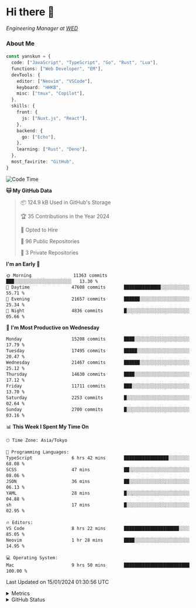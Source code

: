 # Hi there&nbsp;:wave:

<!-- ![Alt text](https://spotify-recently-played-readme.vercel.app/api?user=31kynbuubkiu3r4qh4hjuaglhfay) -->

_Engineering Manager at [WED](https://github.com/wedinc)_

### About Me

```ts
const yanskun = {
  code: ["JavaScript", "TypeScript", "Go", "Rust", "Lua"],
  functions: ["Web Developer", "EM"],
  devTools: {
    editor: ["Neovim", "VSCode"],
    keyboard: "HHKB",
    misc: ["tmux", "Copilot"],
  },
  skills: {
    front: {
      js: ["Nuxt.js", "React"],
    },
    backend: {
      go: ["Echo"],
    },
    learning: ["Rust", "Deno"],
  },
  most_favirite: "GitHub",
}
```

<!--START_SECTION:waka-->
![Code Time](http://img.shields.io/badge/Code%20Time-647%20hrs%2054%20mins-blue)

**🐱 My GitHub Data** 

> 📦 124.9 kB Used in GitHub's Storage 
 > 
> 🏆 35 Contributions in the Year 2024
 > 
> 💼 Opted to Hire
 > 
> 📜 96 Public Repositories 
 > 
> 🔑 3 Private Repositories 
 > 
**I'm an Early 🐤** 

```text
🌞 Morning                11363 commits       ███░░░░░░░░░░░░░░░░░░░░░░   13.30 % 
🌆 Daytime                47608 commits       ██████████████░░░░░░░░░░░   55.71 % 
🌃 Evening                21657 commits       ██████░░░░░░░░░░░░░░░░░░░   25.34 % 
🌙 Night                  4836 commits        █░░░░░░░░░░░░░░░░░░░░░░░░   05.66 % 
```
📅 **I'm Most Productive on Wednesday** 

```text
Monday                   15208 commits       ████░░░░░░░░░░░░░░░░░░░░░   17.79 % 
Tuesday                  17495 commits       █████░░░░░░░░░░░░░░░░░░░░   20.47 % 
Wednesday                21467 commits       ██████░░░░░░░░░░░░░░░░░░░   25.12 % 
Thursday                 14630 commits       ████░░░░░░░░░░░░░░░░░░░░░   17.12 % 
Friday                   11711 commits       ███░░░░░░░░░░░░░░░░░░░░░░   13.70 % 
Saturday                 2253 commits        █░░░░░░░░░░░░░░░░░░░░░░░░   02.64 % 
Sunday                   2700 commits        █░░░░░░░░░░░░░░░░░░░░░░░░   03.16 % 
```


📊 **This Week I Spent My Time On** 

```text
🕑︎ Time Zone: Asia/Tokyo

💬 Programming Languages: 
TypeScript               6 hrs 42 mins       █████████████████░░░░░░░░   68.08 % 
SCSS                     47 mins             ██░░░░░░░░░░░░░░░░░░░░░░░   08.06 % 
JSON                     36 mins             ██░░░░░░░░░░░░░░░░░░░░░░░   06.13 % 
YAML                     28 mins             █░░░░░░░░░░░░░░░░░░░░░░░░   04.88 % 
sh                       17 mins             █░░░░░░░░░░░░░░░░░░░░░░░░   02.95 % 

🔥 Editors: 
VS Code                  8 hrs 22 mins       █████████████████████░░░░   85.05 % 
Neovim                   1 hr 28 mins        ████░░░░░░░░░░░░░░░░░░░░░   14.95 % 

💻 Operating System: 
Mac                      9 hrs 50 mins       █████████████████████████   100.00 % 
```


 Last Updated on 15/01/2024 01:30:56 UTC
<!--END_SECTION:waka-->

<details>
  <summary>Metrics</summary>
  <img src="https://github.com/yanskun/yanskun/blob/main/github-metrics.svg" alt="Metrics">
</details>

<details>
  <summary>GitHub Status</summary>
  <picture>
    <source media="(prefers-color-scheme: dark)" srcset="https://raw.githubusercontent.com/yanskun/yanskun/master/profile-summary-card-output/nord_dark/0-profile-details.svg">
   <img src="https://raw.githubusercontent.com/yanskun/yanskun/master/profile-summary-card-output/default/0-profile-details.svg">
  </picture>
  <br>
  <picture>
    <source media="(prefers-color-scheme: dark)" srcset="https://raw.githubusercontent.com/yanskun/yanskun/master/profile-summary-card-output/nord_dark/1-repos-per-language.svg">
   <img src="https://raw.githubusercontent.com/yanskun/yanskun/master/profile-summary-card-output/default/1-repos-per-language.svg">
  </picture>
  <picture>
    <source media="(prefers-color-scheme: dark)" srcset="https://raw.githubusercontent.com/yanskun/yanskun/master/profile-summary-card-output/nord_dark/2-most-commit-language.svg">
   <img src="https://raw.githubusercontent.com/yanskun/yanskun/master/profile-summary-card-output/default/2-most-commit-language.svg">
  </picture>
  <br>
  <picture>
    <source media="(prefers-color-scheme: dark)" srcset="https://raw.githubusercontent.com/yanskun/yanskun/master/profile-summary-card-output/nord_dark/3-stats.svg">
   <img src="https://raw.githubusercontent.com/yanskun/yanskun/master/profile-summary-card-output/default/3-stats.svg">
  </picture>
  <picture>
    <source media="(prefers-color-scheme: dark)" srcset="https://raw.githubusercontent.com/yanskun/yanskun/master/profile-summary-card-output/nord_dark/4-productive-time.svg">
   <img src="https://raw.githubusercontent.com/yanskun/yanskun/master/profile-summary-card-output/default/4-productive-time.svg">
  </picture>
</details>
